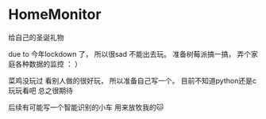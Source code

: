 # HomeMonitor
给自己的圣诞礼物


due to 今年lockdown 了， 所以很sad 不能出去玩。
准备树莓派搞一搞， 弄个家庭各种数据的监控 ： ）


菜鸡没玩过 看别人做的很好玩， 所以准备自己写一个。
目前不知道python还是c 
玩玩看吧
总之很期待

后续有可能写一个智能识别的小车 用来放牧我的🐱
